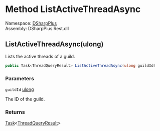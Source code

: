 # Method ListActiveThreadAsync

Namespace: [DSharpPlus](DSharpPlus.md)  
Assembly: DSharpPlus.Rest.dll

## <a id="DSharpPlus_DiscordRestClient_ListActiveThreadAsync_System_UInt64_"></a>ListActiveThreadAsync\(ulong\)

Lists the active threads of a guild.

```csharp
public Task<ThreadQueryResult> ListActiveThreadAsync(ulong guildId)
```

### Parameters

`guildId` [ulong](https://learn.microsoft.com/dotnet/api/system.uint64)

The ID of the guild.

### Returns

[Task](https://learn.microsoft.com/dotnet/api/system.threading.tasks.task\-1)<[ThreadQueryResult](DSharpPlus.Entities.ThreadQueryResult.md)\>

